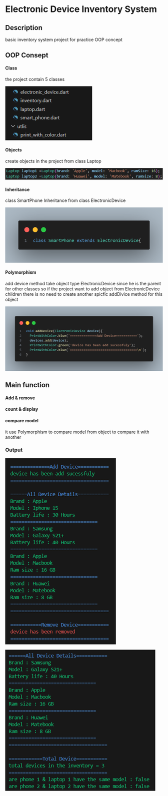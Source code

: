 # Electronic Device Inventory System

## Description

basic inventory system project for practice OOP concept


## OOP Consept 

#### Class
the project contain 5 classes 

![classes](./assets/image/class.bmp)

#### Objects
create objects in the project from class Laptop

![object](./assets/image/object.bmp)

#### Inheritance
class SmartPhone Inheritance from class ElectronicDevice

![alt text](image.png)

#### Polymorphism
add device method take object type ElectronicDevice since he is the parent for 
other classes so if the project want to add object from ElectronicDevice children 
there is no need to create another spicfic addDivice method for this object

![alt text](image-1.png)


## Main function

#### Add & remove

#### count & display

#### compare model 
it use Polymorphism to compare model from object to compare it with another

### Output

![output one](./assets/image/output1.bmp)

![output tow](./assets/image/output2.bmp)
